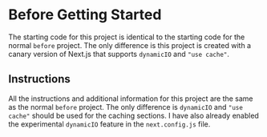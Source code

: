 # Before Getting Started

The starting code for this project is identical to the starting code for the normal `before` project. The only difference is this project is created with a canary version of Next.js that supports `dynamicIO` and `"use cache"`.

## Instructions

All the instructions and additional information for this project are the same as the normal `before` project. The only difference is `dynamicIO` and `"use cache"` should be used for the caching sections. I have also already enabled the experimental `dynamicIO` feature in the `next.config.js` file.
